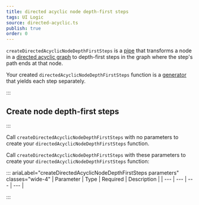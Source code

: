 ```yaml
---
title: directed acyclic node depth-first steps
tags: UI Logic
source: directed-acyclic.ts
publish: true
order: 0
---
```


`createDirectedAcyclicNodeDepthFirstSteps` is a [pipe](/docs/logic/pipes-overview) that transforms a node in a [directed acyclic graph](/docs/logic/graph-overview) to depth-first steps in the graph where the step's path ends at that node.

Your created `directedAcyclicNodeDepthFirstSteps` function is a [generator](https://developer.mozilla.org/en-US/docs/Web/JavaScript/Reference/Global_Objects/Generator) that yields each step separately.


:::
## Create node depth-first steps
:::

Call `createDirectedAcyclicNodeDepthFirstSteps` with no parameters to create your `directedAcyclicNodeDepthFirstSteps` function.

Call `createDirectedAcyclicNodeDepthFirstSteps` with these parameters to create your `directedAcyclicNodeDepthFirstSteps` function:

::: ariaLabel="createDirectedAcyclicNodeDepthFirstSteps parameters" classes="wide-4"
| Parameter | Type | Required | Description |
| --- | --- | --- | --- |

:::

